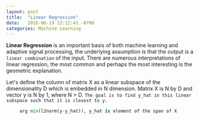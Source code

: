 ```yaml
---
layout: post
title:  "Linear Regression"
date:   2016-06-19 12:12:41 -0700
categories: Machine Learning 
---
```

**Linear Regression** is an important basis of both machine learning and adaptive
signal processing, the underlying assumption is that the output is a `linear combination` 
of the input. There are numerous interpretations of linear regression, the most common and 
perhaps the most interesting is the geometric explanation. 

Let's define the column of matrix X as a linear subspace of the dimensionality D which is 
embedded in N dimension. Matrix X is N by D and vector y is N by 1, where N > D. `The goal
is to find y_hat in this linear subspace such that it is closest to y.`

```python
     arg min(l2norm(y-y_hat)), y_hat is element of the span of X
```

